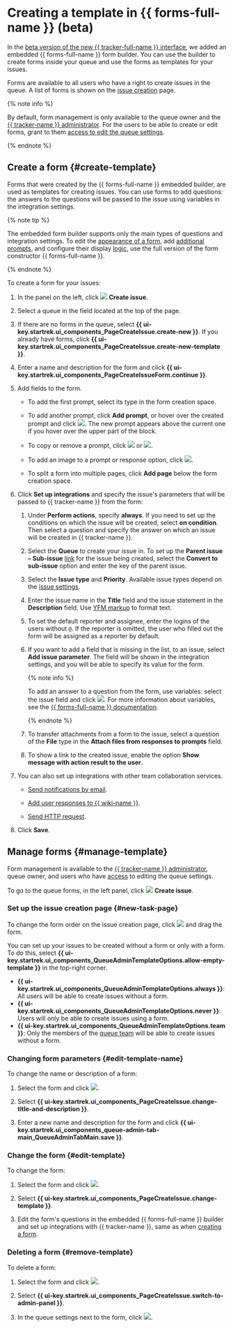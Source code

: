 # Creating a template in {{ forms-full-name }} (beta)

In the [beta version of the new {{ tracker-full-name }} interface](../user/personal.md#sec_beta), we added an embedded {{ forms-full-name }} form builder. You can use the builder to create forms inside your queue and use the forms as templates for your issues.

Forms are available to all users who have a right to create issues in the queue. A list of forms is shown on the [issue creation](create-ticket.md) page.

{% note info %}

By default, form management is only available to the queue owner and the [{{ tracker-name }} administrator](../role-model.md#admin). For the users to be able to create or edit forms, grant to them [access to edit the queue settings](../manager/queue-access.md).

{% endnote %}

## Create a form {#create-template}

Forms that were created by the {{ forms-full-name }} embedded builder, are used as templates for creating issues. You can use forms to add questions: the answers to the questions will be passed to the issue using variables in the integration settings.

{% note tip %}

The embedded form builder supports only the main types of questions and integration settings. To edit the [appearance of a form](../../forms/appearance.md), add [additional prompts](../../forms/add-questions.md), and configure their display [logic](../../forms/send-condition.md), use the full version of the form constructor {{ forms-full-name }}.

{% endnote %}

To create a form for your issues:

1. In the panel on the left, click ![](../../_assets/tracker/svg/create-task.svg) **Create issue**.

1. Select a queue in the field located at the top of the page.

1. If there are no forms in the queue, select **{{ ui-key.startrek.ui_components_PageCreateIssue.create-new }}**. If you already have forms, click **{{ ui-key.startrek.ui_components_PageCreateIssue.create-new-template }}**.

1. Enter a name and description for the form and click **{{ ui-key.startrek.ui_components_PageCreateIssueForm.continue }}**.

1. Add fields to the form.

   * To add the first prompt, select its type in the form creation space.

   * To add another prompt, click **Add prompt**, or hover over the created prompt and click ![](../../_assets/tracker/svg/icon-add.svg). The new prompt appears above the current one if you hover over the upper part of the block.

   * To copy or remove a prompt, click ![](../../_assets/tracker/svg/icon-copy.svg) or ![](../../_assets/tracker/svg/icon-remove.svg).

   * To add an image to a prompt or response option, click ![](../../_assets/tracker/svg/icon-picture.svg).

   * To split a form into multiple pages, click **Add page** below the form creation space.

1. Click **Set up integrations** and specify the issue's parameters that will be passed to {{ tracker-name }} from the form:

   1. Under **Perform actions**, specify **always**.
      If you need to set up the conditions on which the issue will be created, select **on condition**. Then select a question and specify the answer on which an issue will be created in {{ tracker-name }}.

   1. Select the **Queue** to create your issue in. To set up the **Parent issue – Sub-issue** [link](links.md) for the issue being created, select the **Convert to sub-issue** option and enter the key of the parent issue.

   1. Select the **Issue type** and **Priority**. Available issue types depend on the [issue settings](../manager/add-ticket-type.md).

   1. Enter the issue name in the **Title** field and the issue statement in the **Description** field. Use [YFM markup](markup.md) to format text.

   1. To set the default reporter and assignee, enter the logins of the users without `@`. If the reporter is omitted, the user who filled out the form will be assigned as a reporter by default.

   1. If you want to add a field that is missing in the list, to an issue, select **Add issue parameter**. The field will be shown in the integration settings, and you will be able to specify its value for the form.

      {% note info %}

      To add an answer to a question from the form, use variables: select the issue field and click ![](../../_assets/tracker/svg/icon-add.svg). For more information about variables, see the [{{ forms-full-name }} documentation](../../forms/vars.md).

      {% endnote %}

   1. To transfer attachments from a form to the issue, select a question of the **File** type in the **Attach files from responses to prompts** field.

   1. To show a link to the created issue, enable the option **Show message with action result to the user**.

1. You can also set up integrations with other team collaboration services.

   * [Send notifications by email](../../forms/send-mail.md).

   * [Add user responses to {{ wiki-name }}](../../forms/send-wiki.md).

   * [Send HTTP request](../../forms/send-request.md).

1. Click **Save**.

## Manage forms {#manage-template}

Form management is available to the [{{ tracker-name }} administrator](../role-model.md#admin), queue owner, and users who have [access](../manager/queue-access.md) to editing the queue settings.

To go to the queue forms, in the left panel, click ![](../../_assets/tracker/svg/create-task.svg) **Create issue**.

### Set up the issue creation page {#new-task-page}

To change the form order on the issue creation page, click ![](../../_assets/tracker/svg/range.svg) and drag the form.

You can set up your issues to be created without a form or only with a form. To do this, select **{{ ui-key.startrek.ui_components_QueueAdminTemplateOptions.allow-empty-template }}** in the top-right corner.
* **{{ ui-key.startrek.ui_components_QueueAdminTemplateOptions.always }}**: All users will be able to create issues without a form.
* **{{ ui-key.startrek.ui_components_QueueAdminTemplateOptions.never }}**: Users will only be able to create issues using a form.
* **{{ ui-key.startrek.ui_components_QueueAdminTemplateOptions.team }}**: Only the members of the [queue team](../manager/queue-team.md) will be able to create issues without a form.

### Changing form parameters {#edit-template-name}

To change the name or description of a form:

1. Select the form and click ![](../../_assets/horizontal-ellipsis.svg).

1. Select **{{ ui-key.startrek.ui_components_PageCreateIssue.change-title-and-description }}**.

1. Enter a new name and description for the form and click **{{ ui-key.startrek.ui_components_queue-admin-tab-main_QueueAdminTabMain.save }}**.

### Change the form {#edit-template}

To change the form:

1. Select the form and click ![](../../_assets/horizontal-ellipsis.svg).

1. Select **{{ ui-key.startrek.ui_components_PageCreateIssue.change-template }}**.

1. Edit the form's questions in the embedded {{ forms-full-name }} builder and set up integrations with {{ tracker-name }}, same as when [creating a form](#create-template).

### Deleting a form {#remove-template}

To delete a form:

1. Select the form and click ![](../../_assets/horizontal-ellipsis.svg).

1. Select **{{ ui-key.startrek.ui_components_PageCreateIssue.switch-to-admin-panel }}**.

1. In the queue settings next to the form, click ![](../../_assets/tracker/icon-delete.png).
